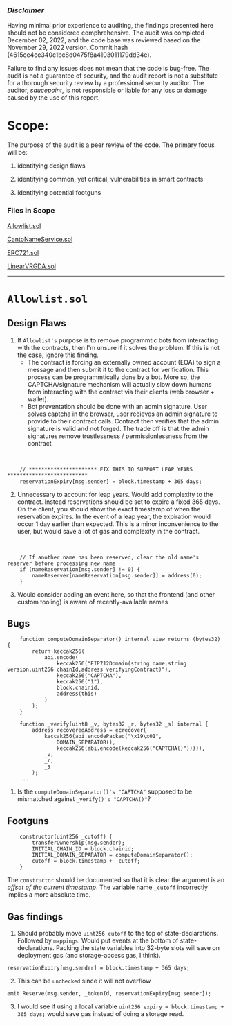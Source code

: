### *Disclaimer*

Having minimal prior experience to auditing, the findings presented here should not be considered comphrehensive. The audit was completed December 02, 2022, and the code base was reviewed based on the November 29, 2022 version. Commit hash (4615ce4ce340c1bc8d0475f8a4103011179dd34e).

Failure to find any issues does not mean that the code is bug-free. The audit is not a guarantee of security, and the audit report is not a substitute for a thorough security review by a professional security auditor. The auditor, *saucepoint*, is not responsible or liable for any loss or damage caused by the use of this report.

# Scope:

The purpose of the audit is a peer review of the code. The primary focus will be:

1) identifying design flaws

2) identifying common, yet critical, vulnerabilities in smart contracts

2) identifying potential footguns

### Files in Scope

[Allowlist.sol](src/Allowlist.sol)

[CantoNameService.sol](src/CantoNameService.sol)

[ERC721.sol](src/ERC721.sol)

[LinearVRGDA.sol](src/LinearVRGDA.sol)


---

# `Allowlist.sol`

## Design Flaws
1) If `Allowlist's` purpose is to remove programmtic bots from interacting with the contracts, then I'm unsure if it solves the problem. If this is not the case, ignore this finding.
    - The contract is forcing an externally owned account (EOA) to sign a message and then submit it to the contract for verification. This process can be programmtically done by a bot. More so, the CAPTCHA/signature mechanism will actually slow down humans from interacting with the contract via their clients (web browser + wallet).
    - Bot preventation should be done with an admin signature. User solves captcha in the browser, user recieves an admin signature to provide to their contract calls. Contract then verifies that the admin signature is valid and not forged. The trade off is that the admin signatures remove trustlessness / permissionlessness from the contract

&nbsp;

```solidity
    // ********************** FIX THIS TO SUPPORT LEAP YEARS **************************
    reservationExpiry[msg.sender] = block.timestamp + 365 days;
```
2) Unnecessary to account for leap years. Would add complexity to the contract. Instead reservations should be set to expire a fixed 365 days. On the client, you should show the exact timestamp of when the reservation expires. In the event of a leap year, the expiration would occur 1 day earlier than expected. This is a minor inconvenience to the user, but would save a lot of gas and complexity in the contract.

&nbsp;

```solidity
    // If another name has been reserved, clear the old name's reserver before processing new name
    if (nameReservation[msg.sender] != 0) {
        nameReserver[nameReservation[msg.sender]] = address(0);
    }
```
3) Would consider adding an event here, so that the frontend (and other custom tooling) is aware of recently-available names

## Bugs

```solidity
    function computeDomainSeparator() internal view returns (bytes32) {
        return keccak256(
            abi.encode(
                keccak256("EIP712Domain(string name,string version,uint256 chainId,address verifyingContract)"),
                keccak256("CAPTCHA"),
                keccak256("1"),
                block.chainid,
                address(this)
            )
        );
    }

    function _verify(uint8 _v, bytes32 _r, bytes32 _s) internal {
        address recoveredAddress = ecrecover(
            keccak256(abi.encodePacked("\x19\x01",
                DOMAIN_SEPARATOR(),
                keccak256(abi.encode(keccak256("CAPTCHA()"))))),
            _v,
            _r,
            _s
        );
    ...
```
1) Is the `computeDomainSeparator()'s "CAPTCHA"` supposed to be mismatched against `_verify()'s "CAPTCHA()"`?

## Footguns

```solidity
    constructor(uint256 _cutoff) {
        transferOwnership(msg.sender);
        INITIAL_CHAIN_ID = block.chainid;
        INITIAL_DOMAIN_SEPARATOR = computeDomainSeparator();
        cutoff = block.timestamp + _cutoff;
    }
```
The `constructor` should be documented so that it is clear the argument is an *offset of the current timestamp*. The variable name `_cutoff` incorrectly implies a more absolute time.


## Gas findings
1) Should probably move `uint256 cutoff` to the top of state-declarations. Followed by `mappings`. Would put events at the bottom of state-declarations. Packing the state variables into 32-byte slots will save on deployment gas (and storage-access gas, I think).

```
reservationExpiry[msg.sender] = block.timestamp + 365 days;
```
2) This can be `unchecked` since it will not overflow

```
emit Reserve(msg.sender, _tokenId, reservationExpiry[msg.sender]);
```
3) I would see if using a local variable `uint256 expiry = block.timestamp + 365 days;` would save gas instead of doing a storage read.
